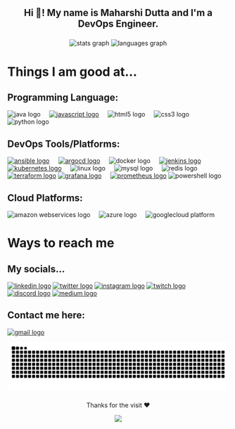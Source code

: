 
<h2 align="center">Hi 👋! My name is Maharshi Dutta and I'm a DevOps Engineer.</h2>

###

<div align="center">
  <img src="https://github-readme-stats.vercel.app/api?username=Maharshi-Mimo&hide_title=false&hide_rank=false&show_icons=true&include_all_commits=true&count_private=true&disable_animations=false&theme=dracula&locale=en&hide_border=false" height="150" alt="stats graph"/>
  <img src="https://github-readme-stats.vercel.app/api/top-langs?username=Maharshi-Mimo&locale=en&hide_title=false&layout=compact&card_width=320&langs_count=5&theme=dracula&hide_border=false" height="150" alt="languages graph"/>
</div>

<div align="left">

# Things I am good at...

## Programming Language: 
<img src="https://cdn.jsdelivr.net/gh/devicons/devicon/icons/java/java-original.svg" height="30" alt="java logo" title="Java" />
<img width="12" />
<a href = "https://developer.mozilla.org/en-US/docs/Web/JavaScript"><img src="https://cdn.jsdelivr.net/gh/devicons/devicon/icons/javascript/javascript-original.svg" height="30" alt="javascript logo" title="JavaScript"/></a>
  <img width="12" />
<img src="https://cdn.jsdelivr.net/gh/devicons/devicon/icons/html5/html5-original.svg" height="30" alt="html5 logo" title="HTML" />
  <img width="12" />
  <img src="https://cdn.jsdelivr.net/gh/devicons/devicon/icons/css3/css3-original.svg" height="30" alt="css3 logo" title="CSS" />
  <img width="12" />
  <img src="https://cdn.jsdelivr.net/gh/devicons/devicon/icons/python/python-original.svg" height="30" alt="python logo" title="Python" />
  <img width="12" />

## DevOps Tools/Platforms:

  <a href = "https://access.redhat.com/documentation/en-us/red_hat_ansible_automation_platform/2.4"><img src="https://cdn.jsdelivr.net/gh/devicons/devicon/icons/ansible/ansible-original.svg" height="30" alt="ansible logo" title="Ansible"/></a>
  <img width="12" />
  <a href = "https://argo-cd.readthedocs.io/en/stable/"><img src="https://cdn.jsdelivr.net/gh/devicons/devicon/icons/argocd/argocd-original.svg" height="30" alt="argocd logo" title="ArgoCD"/></a>
  <img width="12" />
  <img src="https://cdn.jsdelivr.net/gh/devicons/devicon/icons/docker/docker-original.svg" height="30" alt="docker logo" title="Docker" />
  <img width="12" />
  <a href = "https://www.jenkins.io/doc/book/"><img src="https://cdn.jsdelivr.net/gh/devicons/devicon/icons/jenkins/jenkins-line.svg" height="30" alt="jenkins logo" title="Jenkins"/></a>
  <img width="12" />
  <a href = "https://kubernetes.io/docs/home/"><img src="https://cdn.jsdelivr.net/gh/devicons/devicon/icons/kubernetes/kubernetes-plain.svg" height="30" alt="kubernetes logo" title="Kubernetes"/></a>
  <img width="12" />
  <img src="https://cdn.jsdelivr.net/gh/devicons/devicon/icons/linux/linux-original.svg" height="30" alt="linux logo" title="Linux" />
  <img width="12" />
  <img src="https://cdn.jsdelivr.net/gh/devicons/devicon/icons/mysql/mysql-original.svg" height="30" alt="mysql logo" title="MySQL" />
  <img width="12" />
  <img src="https://cdn.jsdelivr.net/gh/devicons/devicon/icons/redis/redis-original.svg" height="30" alt="redis logo" title="Redis"/>
  <img width="12" />
  <a href = "https://developer.hashicorp.com/terraform?product_intent=terraform"><img src="https://cdn.jsdelivr.net/gh/devicons/devicon/icons/terraform/terraform-original.svg" height="30" alt="terraform logo" title="Terraform"/></a>
  <a href = "https://grafana.com/docs/" ><img src="https://cdn.jsdelivr.net/gh/devicons/devicon/icons/grafana/grafana-original.svg" height="30" alt="grafana logo"/></a>
  <img width="12" />
  <a href = "https://prometheus.io/docs/introduction/overview/"><img src="https://cdn.jsdelivr.net/gh/devicons/devicon/icons/prometheus/prometheus-original.svg" height="30" alt="prometheus logo" title = "Prometheus"  /></a>
  <img src="https://skillicons.dev/icons?i=powershell" height="30" alt="powershell logo" title="PowerShell"/>

## Cloud Platforms: 
 <img src="https://cdn.jsdelivr.net/gh/devicons/devicon/icons/amazonwebservices/amazonwebservices-original.svg" height="30" alt="amazon webservices logo"  title = "Amazon Web Services"/>
  <img width="12"/>
  <img src="https://cdn.jsdelivr.net/gh/devicons/devicon/icons/azure/azure-original.svg" height="30" alt="azure logo" title="Azure Cloud"/>
    <img width="12"/>
  <img src="https://cdn.jsdelivr.net/gh/devicons/devicon/icons/googlecloud/googlecloud-original.svg" height="30" alt="googlecloud platform" title = "Google Cloud Platform"/>
    <img width="12" />
</div>

# Ways to reach me

## My socials...

<div align="left">
  <a href = "https://www.linkedin.com/in/maharshi-mimo-dutta/"><img src="https://raw.githubusercontent.com/maurodesouza/profile-readme-generator/master/src/assets/icons/social/linkedin/default.svg" width="58" height="33" alt="linkedin logo" title="LinkedIn"/></a>
  <a href = "https://twitter.com/Mimo_Maharshi"><img src="https://raw.githubusercontent.com/maurodesouza/profile-readme-generator/master/src/assets/icons/social/twitter/default.svg" width="58" height="33" alt="twitter logo" title="Twitter / X"/></a>
  <a href = "https://www.instagram.com/maharshi.mimo/"><img src="https://raw.githubusercontent.com/maurodesouza/profile-readme-generator/master/src/assets/icons/social/instagram/default.svg" width="58" height="33" alt="instagram logo" title="Instagram"/></a>
  <a href = "https://dashboard.twitch.tv/u/maharshi_mimo/home"><img src="https://raw.githubusercontent.com/maurodesouza/profile-readme-generator/master/src/assets/icons/social/twitch/default.svg" width="58" height="33" alt="twitch logo" title="Twitch"/></a>
  <a href = "https://discord.com/channels/@me/466987988023377940"><img src="https://raw.githubusercontent.com/maurodesouza/profile-readme-generator/master/src/assets/icons/social/discord/default.svg" width="58" height="33" alt="discord logo" title="Discord"/></a>
  <a href = "https://medium.com/@maharshi.mimo"><img src="https://raw.githubusercontent.com/maurodesouza/profile-readme-generator/master/src/assets/icons/social/medium/default.svg" width="58" height="33" alt="medium logo" title="Medium"/></a>
</div>

## Contact me here:

<a href = "mailto:maharshid32@gmail.com"><img src="https://raw.githubusercontent.com/maurodesouza/profile-readme-generator/master/src/assets/icons/social/gmail/default.svg" width="58" height="33" alt="gmail logo" title="Gmail"/></a>


<img src="https://raw.githubusercontent.com/Maharshi-Mimo/Maharshi-Mimo/output/snake.svg" alt="Snake animation"/>

### 

<div align="center">
<p> Thanks for the visit ❤️ </p> 
  <img src="https://profile-counter.glitch.me/Maharshi-Mimo/count.svg?"/>
</div>

###